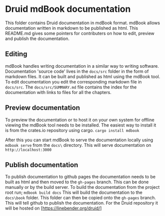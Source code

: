 # Druid mdBook documentation
This folder contains Druid documentation in mdBook format. mdBook allows documentation written in
markdown to be published as html. This README.md gives some pointers for contributers on how to
edit, preview and publish the documentation.


## Editing
mdBook handles writing documentation in a similar way to writing software. Documentation 'source
code' lives in the `docs/src` folder in the form of markdown files. It can be built and published
as html using the mdBook tool.
To edit documentation you edit the corresponding markdown file in `docs/src`. The
`docs/src/SUMMARY.md` file contains the index for the documentation with links to files for all the
chapters.

## Preview documentation
To preview the documentation or to host it on your own system for offline viewing the mdBook tool
needs to be installed. The easiest way to install it is from the crates.io repository using cargo.
`cargo install mdbook`

After this you can start mdBook to serve the documentation locally using
`mdbook serve` from the `docs\` directory. This will serve documentation on `http://localhost:3000`

## Publish documentation
To publish documentation to github pages the documentation needs to be built as html and then moved
to the `gh-pages` branch. This can be done manually or by the build server.
To build the documentation from the project root run;
`mdbook build docs`
This will build the documentation to the `docs\book` folder. This folder can then be copied onto the
`gh-pages` branch. This will tell github to publish the documentation. For the Druid repository it
will be hosted on [https://linebender.org/druid/]
